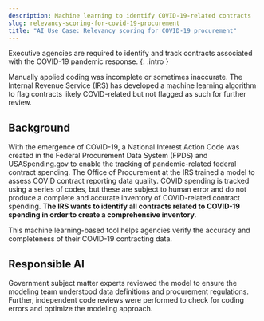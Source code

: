 ```yaml
---
description: Machine learning to identify COVID-19-related contracts 
slug: relevancy-scoring-for-covid-19-procurement
title: "AI Use Case: Relevancy scoring for COVID-19 procurement"
---
```

Executive agencies are required to identify and track contracts associated with the COVID-19 pandemic response.
{: .intro }

Manually applied coding was incomplete or sometimes inaccurate. The Internal Revenue Service (IRS) has developed a machine learning algorithm to flag contracts likely COVID-related but not flagged as such for further review.

## Background

With the emergence of COVID-19, a National Interest Action Code was created in the Federal Procurement Data System (FPDS) and USASpending.gov to enable the tracking of pandemic-related federal contract spending. The Office of Procurement at the IRS trained a model to assess COVID contract reporting data quality. COVID spending is tracked using a series of codes, but these are subject to human error and do not produce a complete and accurate inventory of COVID-related contract spending. **The IRS wants to identify all contracts related to COVID-19 spending in order to create a comprehensive inventory.**

This machine learning-based tool helps agencies verify the accuracy and completeness of their COVID-19 contracting data.

## Responsible AI
Government subject matter experts reviewed the model to ensure the modeling team understood data definitions and procurement regulations. Further, independent code reviews were performed to check for coding errors and optimize the modeling approach. 


